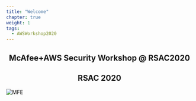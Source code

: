 ```yaml
---
title: "Welcome"
chapter: true
weight: 1
tags:
  - AWSWorkshop2020
---
```


<div style="text-align: center"><h2>McAfee+AWS Security Workshop @ RSAC2020</h2></div>
<div style="text-align: center"><h2>RSAC 2020</h2></div>

![MFE](images/mfe/mfecloudlogo.jpg)

